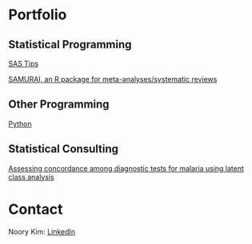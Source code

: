 # Portfolio


## Statistical Programming

[SAS Tips](/sas-tips)

[SAMURAI, an R package for meta-analyses/systematic reviews](/R-samurai)

## Other Programming

[Python](/Python)

## Statistical Consulting

[Assessing concordance among diagnostic tests for malaria using latent class analysis](/stat-lca-malaria-tests)



# Contact

Noory Kim: [LinkedIn](https://www.linkedin.com/in/noory)



